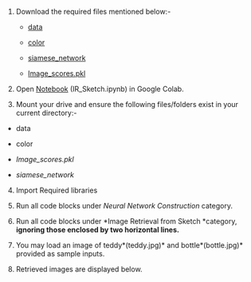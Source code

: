 1. Download the required files mentioned below:-

    * [data](https://drive.google.com/open?id=1dvieTzwxRaeGt3Q0sLWKsFCBLjpk7HtD)

    * [color](https://drive.google.com/open?id=1a7aSRMOcM0qChPsQAUIKLA1mBKetAagp)

    * [siamese_network](https://drive.google.com/open?id=1jj9sXNgJs88G-rHjdnWKcCUe_uWPyh3R)

    * [Image_scores.pkl](https://drive.google.com/open?id=1LAqikrBEtspB2YdLNiqEciQK0pGgenEu)

2. Open [Notebook](https://drive.google.com/open?id=1E5l6RM-oDwD-qTsPM_jYYXL5P5ZGzCNK) (IR_Sketch.ipynb) in Google Colab.

3. Mount your drive and ensure the following files/folders exist in your current directory:-

* data

* color

* *Image_scores.pkl*

* *siamese_network*

4. Import Required libraries

5. Run all code blocks under *Neural Network Construction* category.

6. Run all code blocks under *Image Retrieval from Sketch *category, **ignoring those enclosed by two horizontal lines.**

7. You may load an image of teddy*(teddy.jpg)* and bottle*(bottle.jpg)* provided as sample inputs.

8. Retrieved images are displayed below.

